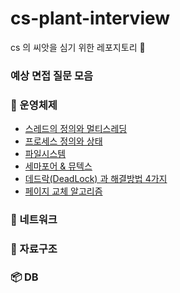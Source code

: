 # cs-plant-interview
cs 의 씨앗을 심기 위한 레포지토리 🌱

### 예상 면접 질문 모음

### 🚨  운영체제

- [스레드의 정의와 멀티스레딩]()
- [프로세스 정의와 상태]()
- [파일시스템]()
- [세마포어 & 뮤텍스]()
- [데드락(DeadLock) 과 해결방법 4가지]()
- [페이지 교체 알고리즘]()

### 📡 네트워크

### 📂 자료구조

### 📦 DB
